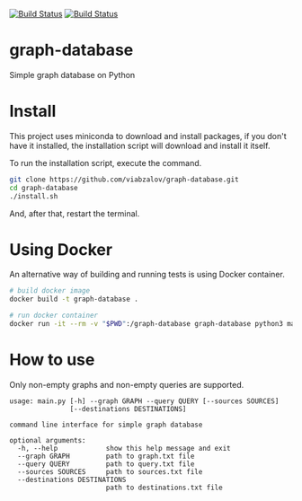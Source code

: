 [![Build Status](https://travis-ci.com/viabzalov/graph-database.svg?branch=dev)](https://travis-ci.com/viabzalov/graph-database)
[![Build Status](https://travis-ci.com/viabzalov/graph-database.svg?branch=master)](https://travis-ci.com/viabzalov/graph-database)

# graph-database
Simple graph database on Python

# Install

This project uses miniconda to download and install packages, if you don't have it installed, the installation script will download and install it itself.

To run the installation script, execute the command.

```bash
git clone https://github.com/viabzalov/graph-database.git
cd graph-database
./install.sh
```

And, after that, restart the terminal.

# Using Docker

An alternative way of building and running tests is using Docker container.

```bash
# build docker image
docker build -t graph-database .

# run docker container
docker run -it --rm -v "$PWD":/graph-database graph-database python3 main.py
```

# How to use

Only non-empty graphs and non-empty queries are supported.

```
usage: main.py [-h] --graph GRAPH --query QUERY [--sources SOURCES]
               [--destinations DESTINATIONS]

command line interface for simple graph database

optional arguments:
  -h, --help            show this help message and exit
  --graph GRAPH         path to graph.txt file
  --query QUERY         path to query.txt file
  --sources SOURCES     path to sources.txt file
  --destinations DESTINATIONS
                        path to destinations.txt file

```